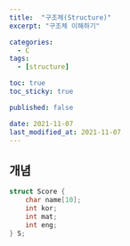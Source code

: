 ```yaml
---
title:  "구조체(Structure)"
excerpt: "구조체 이해하기"

categories:
  - C
tags:
  - [structure]

toc: true
toc_sticky: true

published: false

date: 2021-11-07
last_modified_at: 2021-11-07
---
```


## 개념  
```c  
struct Score {
    char name[10];
    int kor;
    int mat;
    int eng;
} S;
```  
